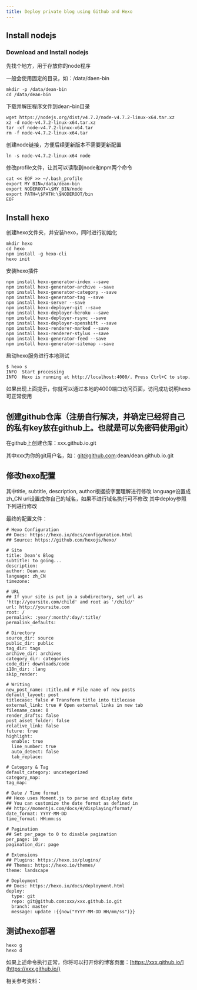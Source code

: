 ```yaml
---
title: Deploy private blog using Github and Hexo
---
```


## Install nodejs

### Download and Install nodejs

先找个地方，用于存放你的node程序

一般会使用固定的目录，如：/data/daen-bin

```
mkdir -p /data/dean-bin
cd /data/dean-bin
```

下载并解压程序文件到dean-bin目录

```
wget https://nodejs.org/dist/v4.7.2/node-v4.7.2-linux-x64.tar.xz
xz -d node-v4.7.2-linux-x64.tar.xz
tar -xf node-v4.7.2-linux-x64.tar
rm -f node-v4.7.2-linux-x64.tar
```

创建node链接，方便后续更新版本不需要更新配置

```
ln -s node-v4.7.2-linux-x64 node
```

修改profile文件，让其可以读取到node和npm两个命令

```
cat << EOF >> ~/.bash_profile
export MY_BIN=/data/dean-bin
export NODEROOT=\$MY_BIN/node
export PATH=\$PATH:\$NODEROOT/bin
EOF
```

## Install hexo

创建hexo文件夹，并安装hexo，同时进行初始化

```
mkdir hexo
cd hexo
npm install -g hexo-cli
hexo init
```

安装hexo插件

```
npm install hexo-generator-index --save
npm install hexo-generator-archive --save
npm install hexo-generator-category --save
npm install hexo-generator-tag --save
npm install hexo-server --save
npm install hexo-deployer-git --save
npm install hexo-deployer-heroku --save
npm install hexo-deployer-rsync --save
npm install hexo-deployer-openshift --save
npm install hexo-renderer-marked --save
npm install hexo-renderer-stylus --save
npm install hexo-generator-feed --save
npm install hexo-generator-sitemap --save
```

启动hexo服务进行本地测试

```
$ hexo s
INFO  Start processing
INFO  Hexo is running at http://localhost:4000/. Press Ctrl+C to stop.
```

如果出现上面提示，你就可以通过本地的4000端口访问页面，访问成功说明hexo可正常使用


## 创建github仓库（注册自行解决，并确定已经将自己的私有key放在github上。也就是可以免密码使用git）

在github上创建仓库：xxx.github.io.git

其中xxx为你的git用户名，如：git@github.com:dean/dean.github.io.git

## 修改hexo配置

其中title, subtitle, description, author根据按字面理解进行修改
language设置成zh_CN
url设置成你自己的域名，如果不进行域名执行可不修改
其中deploy参照下列进行修改

最终的配置文件：

```
# Hexo Configuration
## Docs: https://hexo.io/docs/configuration.html
## Source: https://github.com/hexojs/hexo/

# Site
title: Dean's Blog
subtitle: to going...
description:
author: Dean.wu
language: zh_CN
timezone:

# URL
## If your site is put in a subdirectory, set url as 'http://yoursite.com/child' and root as '/child/'
url: http://yoursite.com
root: /
permalink: :year/:month/:day/:title/
permalink_defaults:

# Directory
source_dir: source
public_dir: public
tag_dir: tags
archive_dir: archives
category_dir: categories
code_dir: downloads/code
i18n_dir: :lang
skip_render:

# Writing
new_post_name: :title.md # File name of new posts
default_layout: post
titlecase: false # Transform title into titlecase
external_link: true # Open external links in new tab
filename_case: 0
render_drafts: false
post_asset_folder: false
relative_link: false
future: true
highlight:
  enable: true
  line_number: true
  auto_detect: false
  tab_replace:

# Category & Tag
default_category: uncategorized
category_map:
tag_map:

# Date / Time format
## Hexo uses Moment.js to parse and display date
## You can customize the date format as defined in
## http://momentjs.com/docs/#/displaying/format/
date_format: YYYY-MM-DD
time_format: HH:mm:ss

# Pagination
## Set per_page to 0 to disable pagination
per_page: 10
pagination_dir: page

# Extensions
## Plugins: https://hexo.io/plugins/
## Themes: https://hexo.io/themes/
theme: landscape

# Deployment
## Docs: https://hexo.io/docs/deployment.html
deploy:
  type: git
  repo: git@github.com:xxx/xxx.github.io.git
  branch: master
  message: update :{{now("YYYY-MM-DD HH/mm/ss")}}
```

## 测试hexo部署

```
hexo g
hexo d
```

如果上述命令执行正常，你将可以打开你的博客页面：[https://xxx.github.io/](https://xxx.github.io/)


相关参考资料：





